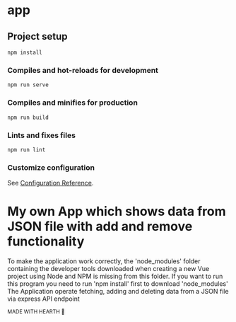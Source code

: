 # app

## Project setup
```
npm install
```

### Compiles and hot-reloads for development
```
npm run serve
```

### Compiles and minifies for production
```
npm run build
```

### Lints and fixes files
```
npm run lint
```

### Customize configuration
See [Configuration Reference](https://cli.vuejs.org/config/).

# My own App which shows data from JSON file with add and remove functionality
To make the application work correctly, the 'node_modules' folder containing the 
developer tools downloaded when creating a new Vue project using Node and 
NPM is missing from this folder. If you want to run this program you need to run 'npm install' first to download 'node_modules'<br>
The Application operate fetching, adding and deleting data from a JSON file via express API endpoint 

<sub>MADE WITH HEARTH 🖤</sub>
